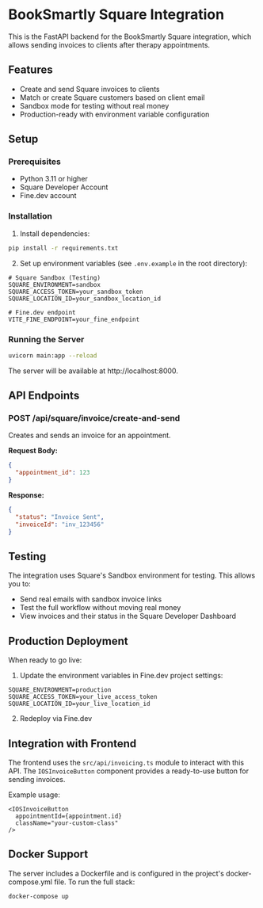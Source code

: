 # BookSmartly Square Integration

This is the FastAPI backend for the BookSmartly Square integration, which allows sending invoices to clients after therapy appointments.

## Features

- Create and send Square invoices to clients
- Match or create Square customers based on client email
- Sandbox mode for testing without real money
- Production-ready with environment variable configuration

## Setup

### Prerequisites

- Python 3.11 or higher
- Square Developer Account
- Fine.dev account

### Installation

1. Install dependencies:

```bash
pip install -r requirements.txt
```

2. Set up environment variables (see `.env.example` in the root directory):

```
# Square Sandbox (Testing)
SQUARE_ENVIRONMENT=sandbox
SQUARE_ACCESS_TOKEN=your_sandbox_token
SQUARE_LOCATION_ID=your_sandbox_location_id

# Fine.dev endpoint
VITE_FINE_ENDPOINT=your_fine_endpoint
```

### Running the Server

```bash
uvicorn main:app --reload
```

The server will be available at http://localhost:8000.

## API Endpoints

### POST /api/square/invoice/create-and-send

Creates and sends an invoice for an appointment.

**Request Body:**

```json
{
  "appointment_id": 123
}
```

**Response:**

```json
{
  "status": "Invoice Sent",
  "invoiceId": "inv_123456"
}
```

## Testing

The integration uses Square's Sandbox environment for testing. This allows you to:

- Send real emails with sandbox invoice links
- Test the full workflow without moving real money
- View invoices and their status in the Square Developer Dashboard

## Production Deployment

When ready to go live:

1. Update the environment variables in Fine.dev project settings:

```
SQUARE_ENVIRONMENT=production
SQUARE_ACCESS_TOKEN=your_live_access_token
SQUARE_LOCATION_ID=your_live_location_id
```

2. Redeploy via Fine.dev

## Integration with Frontend

The frontend uses the `src/api/invoicing.ts` module to interact with this API. The `IOSInvoiceButton` component provides a ready-to-use button for sending invoices.

Example usage:

```tsx
<IOSInvoiceButton
  appointmentId={appointment.id}
  className="your-custom-class"
/>
```

## Docker Support

The server includes a Dockerfile and is configured in the project's docker-compose.yml file. To run the full stack:

```bash
docker-compose up